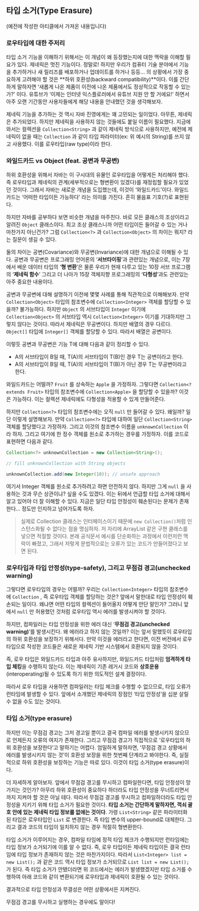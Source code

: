 ## 타입 소거(Type Erasure)

(예전에 작성한 아티클에서 가져온 내용입니다)

### 로우타입에 대한 주저리

타입 소거 기능을 이해하기 위해서는 이 개념이 왜 등장했는지에 대한 맥락을 이해할 필요가 있다. 제네릭은 멋진 기능이다. 정말로! 하지만 우리가 컴퓨터 기술 분야에서 기능을 추가하거나 새 릴리즈를 배포하거나 업데이트를 하거나 등등… 의 상황에서 가장 중요하게 고려해야 할 것은 **하위 호환성(backward compatibility)**이다. 이를 간단하게 말하자면 ‘새롭게 나온 제품이 이전에 나온 제품에서도 정상적으로 작동할 수 있는가?’ 이다. 유튜브가 ‘이제는 인터넷 익스플로러에서 유튜브 지원 안 할 거에요!’ 하면서 아주 오랜 기간동안 사용자들에게 해당 내용을 안내했던 것을 생각해보자. 

제네릭 기능을 추가하는 것 역시 자바 진영에게는 꽤 고민되는 일이었다. 아무튼, 제네릭은 추가되었다. 하지만 제네릭을 사용하지 않는 것들에도 붙일 이름이 필요했다. 지금에 와서는 컬렉션을 `Collection<String>` 과 같이 제네릭 방식으로 사용하지만, 예전에 제네릭이 없을 때는 `Collection` 과 같이 타입 파라미터(ex: 위 예시의 String)를 쓰지 않고 사용했다. 이를 로우타입(raw type)이라 한다.

### 와일드카드 vs Object (feat. 공변과 무공변)

하위 호환성을 위해서 자바는 이 구시대의 유물인 로우타입을 어떻게든 처리해야 했다. 즉 로우타입과 제네릭의 관계(세부적으로는 형변환이 있겠다)를 재정립할 필요가 있었던 것이다. 그래서 자바는 새로운 개념을 도입했는데, 이것이 ‘와일드카드’이다. 와일드카드는 ‘어떠한 타입이든 가능하다’ 라는 의미를 가진다. 흔히 물음표 기호(?)로 표현된다.

하지만 자바를 공부하다 보면 비슷한 개념을 마주친다. 바로 모든 클래스의 조상이라고 알려진 `Object` 클래스이다. 최고 조상 클래스니까 어떤 타입이든 들어갈 수 있는 거나 마찬가지 아닌건가? 그럼 `Collection<?>` 과 `Collection<Object>` 의 차이는 뭐지? 라는 질문이 생길 수 있다.

둘의 차이는 공변(Covariance)와 무공변(Invariance)에 대한 개념으로 이해될 수 있다. 공변과 무공변은 프로그래밍 언어론의 ‘**서브타이핑**’과 관련있는 개념으로, 이는 7장에서 배운 데이터 타입의 ‘**형 변환**’은 물론 우리가 현재 다루고 있는 10장 서브 프로그램의 ‘**제네릭 함수**’ 그리고 더 나아가 15장 객체지향 프로그래밍의 ‘**다형성**’과도 관련있는 아주 중요한 내용이다. 

공변과 무공변에 대해 설명하기 이전에 몇몇 사례를 통해 직관적으로 이해해보자. 만약 `Collection<Object>` 타입의 참조변수에 `Collection<Integer>` 객체를 할당할 수 있을까? 불가능하다. 하지만 `Object` 의 서브타입이 `Integer` 이기에 `Collection<Object>` 의 서브타입 역시 `Collection<Integer>` 이기를 기대하지만 그렇지 않다는 것이다. 따라서 제네릭은 무공변이다. 하지만 배열의 경우 다르다. `Object[]` 타입에 `Integer[]` 객체를 할당할 수 있다. 따라서 배열은 공변이다.

이렇듯 공변과 무공변은 기능 T에 대해 다음과 같이 정리할 수 있다.

- A의 서브타입이 B일 때, T(A)의 서브타입이 T(B)인 경우 T는 공변이라고 한다.
- A의 서브타입이 B일 때, T(A)의 서브타입이 T(B)가 아닌 경우 T는 무공변이라고 한다.

와일드카드는 어떨까? `Fruit` 를 상속하는 `Apple` 을 가정하자. 그렇다면 `Collection<? extends Fruit>` 타입의 참조변수에 `Collection<Apple>` 을 할당할 수 있을까? 이것은 가능하다. 이는 컬렉션 제네릭에도 다형성을 적용할 수 있게 만들어준다.

하지만 `Collection<?>` 타입의 참조변수에는 오직 `null` 만 들어갈 수 있다. 왜일까? 일단 이렇게 설명해보자. 만약 `Collection<?>` 타입에 대하여 일단 `Collection<String>` 객체를 할당했다고 가정하자. 그리고 이것의 참조변수 이름을 `unknownCollection` 이라 하자. 그리고 여기에 한 정수 객체를 원소로 추가하는 경우를 가정하자. 이를 코드로 표현하면 다음과 같다.

```java
Collection<?> unknownCollection = new Collection<String>();

// fill unknownCollection with String objects

unknownCollection.add(new Integer(10)); // unsafe approach
```

여기서 Integer 객체를 원소로 추가하려고 하면 안전하지 않다. 하지만 그게 `null` 을 사용하는 것과 무슨 상관이냐? 싶을 수도 있겠다. 이는 뒤에서 언급할 타입 소거에 대해서 알고 있어야 더 잘 이해할 수 있다. 지금은 일단 타입 안정성이 훼손된다는 문제가 존재한다… 정도만 인지하고 넘어가도록 하자.


> 실제로 Collection 클래스는 인터페이스이기 때문에 `new Collection()`처럼 인스턴스화될 수 없다는 점을 명심하자. 저 자리에 ArrayList 같은 구현 클래스를 넣으면 적절할 것이다. 본래 공식문서 예시를 단순화하는 과정에서 이런저런 맥락이 빠졌고, 그래서 저렇게 문법적으로는 오류가 있는 코드가 만들어졌다고 보면 된다.


### 로우타입과 타입 안정성(type-safety), 그리고 무점검 경고(unchecked warning)

그렇다면 로우타입의 경우는 어떨까? 우리는  `Collection<Integer>` 타입의 참조변수에 `Collection` , 즉 로우타입 객체를 할당하는 것은? 앞에서 말한대로 타입 안정성이 훼손되는 일이다. 왜냐면 어떤 타입의 컬렉션이 들어올지 어떻게 안단 말인가? 그러니 앞에서 `null` 만 허용했던 것처럼 로우타입 역시 에러를 발생시켜야 할 것이다.

하지만, 컴파일러는 타입 안정성을 위한 에러 대신 ‘**무점검 경고(unchecked warning)**’를 발생시킨다. 왜 에러라고 하지 않는 것일까? 이는 앞서 말했듯이 로우타입의 하위 호환성을 보장하기 위해서다. 만약 이것을 에러라고 한다면, 이전 버전에서 로우타입으로 작성한 코드들은 새로운 제네릭 기반 시스템에서 호환되지 않을 것이다. 

즉, 로우 타입은 와일드카드 타입과 아주 유사하지만, 와일드카드 타입처럼 **엄격하게 타입 체킹**을 수행하지 않는다. 이는 제네릭이 기존 레거시 코드와 **상호운용**(interoperating)될 수 있도록 하기 위한 의도적인 설계 결정이다.

따라서 로우 타입을 사용하면 컴파일러는 타입 체크를 수행할 수 없으므로, 타입 오류가 런타임에 발생할 수 있다. 앞에서 소개했던 제네릭의 장점인 ‘타입 안정성’을 십분 살릴 수 없을 수도 있는 것이다.

### 타입 소거(type erasure)

하지만 이는 무점검 경고는 그저 경고일 뿐이고 결국 컴파일 에러를 발생시키지 않으므로 언제든지 오류의 여지가 존재한다. 그리고 무점검 경고가 직접적으로 ‘로우타입의 하위 호환성을 보장한다’고 말하기는 어렵다. 엄밀하게 말하자면, ‘무점검 경고 상황에서 에러를 발생시키지 않는 것’이 호환성 보장을 위한 첫번째 단계라고 봐야한다. 즉, 실질적으로 하위 호환성을 보장하는 기능은 따로 있다. 이것이 타입 소거(type erasure)이다.

더 자세하게 알아보자. 앞에서 무점검 경고를 무시하고 컴파일한다면, 타입 안정성이 망가지는 것인가? 아무리 하위 호환성이 중요하다 하더라도 타입 안정성을 무너트리면서까지 지켜야 할 것은 아닐 테다. 따라서 무점검 경고를 무시하고 컴파일하더라도 타입 안정성을 지키기 위해 타입 소거가 필요한 것이다. **타입 소거는 간단하게 말하자면, 꺽쇠 괄호 안에 있는 제네릭 타입 정보를 없애는 것이다**. 가령 `List<String>` 같은 파라미터화 된 타입은 로우타입인 `List` 로 변경한다. 즉 타입 변수의 upper-bound로 대체한다. 그리고 결과 코드의 타입이 일치하지 않는 경우 적절히 형변환한다.

타입 소거가 이루어지는 경우, 컴파일 타임에 정적 타입 체크가 수행되지만 런타임에는 타입 정보가 소거되기에 이를 알 수 없다. 즉, 로우 타입이든 제네릭 타입이든 결국 런타임에 타입 정보가 존재하지 않는 것은 마찬가지이다. 따라서 `List<Integer> list = new List();` 과 같은 코드 역시 타입 정보가 소거되므로 `List list = new List();` 가 된다. 즉 타입 소거가 안됐더라면 위 코드에서는 에러가 발생했겠지만 타입 소거를 수행하여 아래 코드와 같이 변환되기에 로우타입과 제네릭이 호환될 수 있는 것이다.

결과적으로 타입 안정성과 무결성은 어떤 상황에서든 지켜진다. 

무점검 경고를 무시하고 실행하는 경우에도 말이다!
